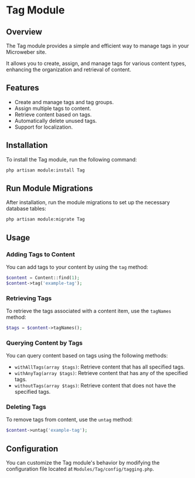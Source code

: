 # Tag Module

## Overview

The Tag module provides a simple and efficient way to manage tags in your Microweber site.

It allows you to create, assign, and manage tags for various content types, enhancing the organization and retrieval of content.

## Features

- Create and manage tags and tag groups.
- Assign multiple tags to content.
- Retrieve content based on tags.
- Automatically delete unused tags.
- Support for localization.

## Installation

To install the Tag module, run the following command:

```sh
php artisan module:install Tag
```

## Run Module Migrations

After installation, run the module migrations to set up the necessary database tables:

```sh
php artisan module:migrate Tag
```

## Usage

### Adding Tags to Content

You can add tags to your content by using the `tag` method:

```php
$content = Content::find(1);
$content->tag('example-tag');
```

### Retrieving Tags

To retrieve the tags associated with a content item, use the `tagNames` method:

```php
$tags = $content->tagNames();
```

### Querying Content by Tags

You can query content based on tags using the following methods:

- `withAllTags(array $tags)`: Retrieve content that has all specified tags.
- `withAnyTag(array $tags)`: Retrieve content that has any of the specified tags.
- `withoutTags(array $tags)`: Retrieve content that does not have the specified tags.

### Deleting Tags

To remove tags from content, use the `untag` method:

```php
$content->untag('example-tag');
```

## Configuration

You can customize the Tag module's behavior by modifying the configuration file located at `Modules/Tag/config/tagging.php`.

